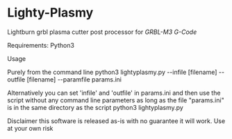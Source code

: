 # Lighty-Plasmy
Lightburn grbl plasma cutter post processor for *GRBL-M3 G-Code*

Requirements: Python3

Usage

Purely from the command line
python3 lightyplasmy.py --infile [filename] --outfile [filename] --paramfile params.ini

Alternatively you can set 'infile' and 'outfile' in params.ini and then use the script without any command line parameters as long as the file "params.ini" is in the same directory as the script
python3 lightyplasmy.py


Disclaimer
this software is released as-is with no guarantee it will work. Use at your own risk
